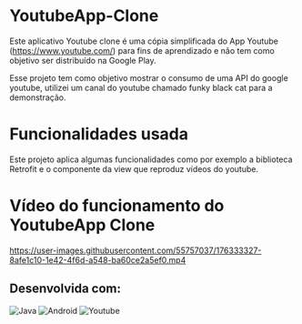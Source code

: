 # YoutubeApp-Clone

Este aplicativo Youtube clone é uma cópia simplificada do App Youtube (https://www.youtube.com/)
para fins de aprendizado e não tem como objetivo ser distribuído na Google Play.

Esse projeto tem como objetivo mostrar o consumo de uma API do google youtube, utilizei um canal do youtube chamado funky black cat para a demonstração.

# Funcionalidades usada 

Este projeto aplica algumas funcionalidades como por exemplo a biblioteca Retrofit e o componente da view que reproduz vídeos do youtube.

# Vídeo do funcionamento do YoutubeApp Clone

https://user-images.githubusercontent.com/55757037/176333327-8afe1c10-1e42-4f6d-a548-ba60ce2a5ef0.mp4

## Desenvolvida com:
![Java](https://img.shields.io/badge/Java-ED8B00?style=for-the-badge&logo=java&logoColor=white)
![Android](https://img.shields.io/badge/Android-3DDC84?style=for-the-badge&logo=android&logoColor=white)
![Youtube](https://img.shields.io/badge/YouTube-FF0000?style=for-the-badge&logo=youtube&logoColor=white)



